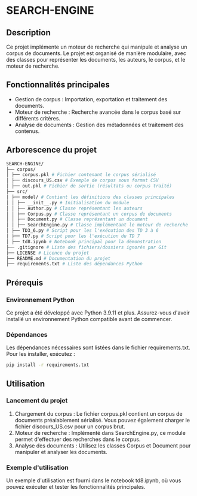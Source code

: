 # SEARCH-ENGINE

## Description

Ce projet implémente un moteur de recherche qui manipule et analyse un corpus de documents. Le projet est organisé de manière modulaire, avec des classes pour représenter les documents, les auteurs, le corpus, et le moteur de recherche.

## Fonctionnalités principales

- Gestion de corpus : Importation, exportation et traitement des documents.
- Moteur de recherche : Recherche avancée dans le corpus basé sur différents critères.
- Analyse de documents : Gestion des métadonnées et traitement des contenus.

## Arborescence du projet

```bash
SEARCH-ENGINE/
├── corpus/
│ ├── corpus.pkl # Fichier contenant le corpus sérialisé
│ ├── discours_US.csv # Exemple de corpus sous format CSV
│ ├── out.pkl # Fichier de sortie (résultats ou corpus traité)
├── src/
│ ├── model/ # Contient les définitions des classes principales
│ │ ├── __init__.py # Initialisation du module
│ │ ├── Author.py # Classe représentant les auteurs
│ │ ├── Corpus.py # Classe représentant un corpus de documents
│ │ ├── Document.py # Classe représentant un document
│ │ ├── SearchEngine.py # Classe implémentant le moteur de recherche
│ ├── TD3_6.py # Script pour les l'exécution des TD 3 à 6
│ ├── TD7.py # Script pour les l'exécution du TD 7
│ ├── td8.ipynb # Notebook principal pour la démonstration
├── .gitignore # Liste des fichiers/dossiers ignorés par Git
├── LICENSE # Licence du projet
├── README.md # Documentation du projet
├── requirements.txt # Liste des dépendances Python
```

## Prérequis

### Environnement Python

Ce projet a été développé avec Python 3.9.11 et plus. Assurez-vous d'avoir installé un environnement Python compatible avant de commencer.

### Dépendances

Les dépendances nécessaires sont listées dans le fichier requirements.txt. Pour les installer, exécutez :

```bash
pip install -r requirements.txt
```

## Utilisation

### Lancement du projet

1. Chargement du corpus : Le fichier corpus.pkl contient un corpus de documents préalablement sérialisé. Vous pouvez également charger le fichier discours_US.csv pour un corpus brut.
2. Moteur de recherche : Implémenté dans SearchEngine.py, ce module permet d'effectuer des recherches dans le corpus.
3. Analyse des documents : Utilisez les classes Corpus et Document pour manipuler et analyser les documents.

### Exemple d'utilisation

Un exemple d'utilisation est fourni dans le notebook td8.ipynb, où vous pouvez exécuter et tester les fonctionnalités principales.
